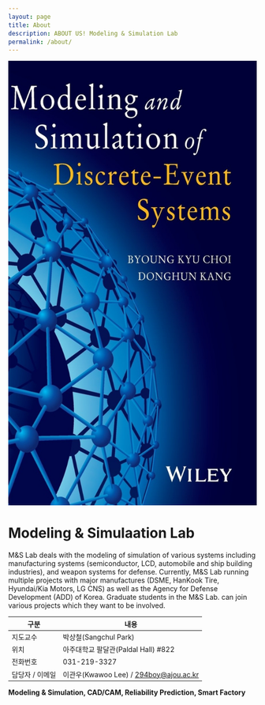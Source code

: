 ```yaml
---
layout: page
title: About
description: ABOUT US! Modeling & Simulation Lab
permalink: /about/
---
```


<img src="./../assets/img/about/title.jpg" height="900px" width="600px" align="center">

# Modeling & Simulaation Lab

 M&S Lab deals with the modeling of simulation of various systems including manufacturing systems (semiconductor, LCD, automobile and ship building industries), and weapon systems for defense. Currently, M&S Lab running multiple projects with major manufactures (DSME, HanKook Tire, Hyundai/Kia Motors, LG CNS) as well as the Agency for Defense Development (ADD) of Korea. Graduate students in the M&S Lab. can join various projects which they want to be involved.



| 구분            | 내용                                   |
| --------------- | -------------------------------------- |
| 지도교수        | 박상철(Sangchul Park)                  |
| 위치            | 아주대학교 팔달관(Paldal Hall) #822    |
| 전화번호        | 031-219-3327                           |
| 담당자 / 이메일 | 이관우(Kwawoo Lee) / 294boy@ajou.ac.kr |



**Modeling & Simulation, CAD/CAM, Reliability Prediction, Smart Factory**

